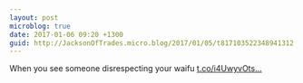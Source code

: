 ```yaml
---
layout: post
microblog: true
date: 2017-01-06 09:20 +1300
guid: http://JacksonOfTrades.micro.blog/2017/01/05/t817103522348941312.html
---
```

When you see someone disrespecting your waifu [t.co/i4UwyvOts...](https://t.co/i4UwyvOtsg)
